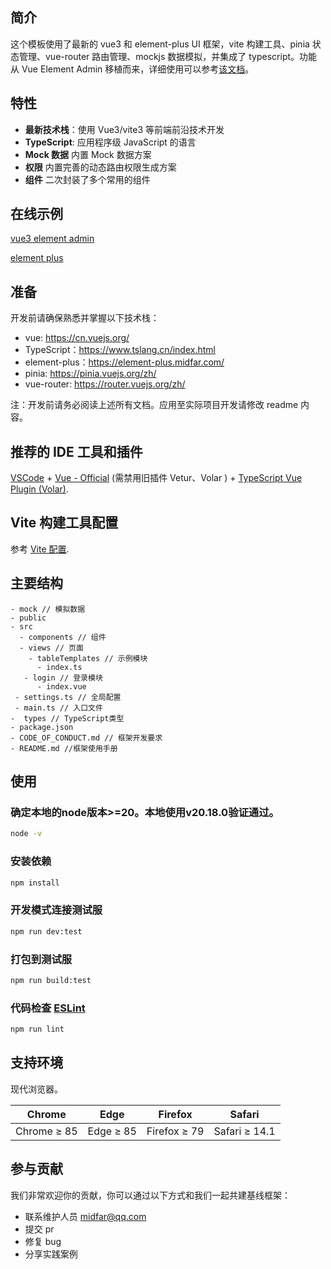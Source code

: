 ## 简介

这个模板使用了最新的 vue3 和 element-plus UI 框架，vite 构建工具、pinia 状态管理、vue-router 路由管理、mockjs 数据模拟，并集成了 typescript。功能从 Vue Element Admin 移植而来，详细使用可以参考[该文档](https://vue3-element-admin-site.midfar.com/zh/guide/essentials/router-and-nav.html)。

## 特性

- **最新技术栈**：使用 Vue3/vite3 等前端前沿技术开发
- **TypeScript**: 应用程序级 JavaScript 的语言
- **Mock 数据** 内置 Mock 数据方案
- **权限** 内置完善的动态路由权限生成方案
- **组件** 二次封装了多个常用的组件

## 在线示例

[vue3 element admin](https://vue3-element-admin.midfar.com/)

[element plus](https://element-plus.midfar.com/)

## 准备
开发前请确保熟悉并掌握以下技术栈：

- vue: https://cn.vuejs.org/
- TypeScript：https://www.tslang.cn/index.html
- element-plus：https://element-plus.midfar.com/
- pinia: https://pinia.vuejs.org/zh/
- vue-router: https://router.vuejs.org/zh/

注：开发前请务必阅读上述所有文档。应用至实际项目开发请修改 readme 内容。

## 推荐的 IDE 工具和插件

[VSCode](https://code.visualstudio.com/) + [Vue - Official](https://marketplace.visualstudio.com/items?itemName=Vue.volar) (需禁用旧插件 Vetur、Volar ) + [TypeScript Vue Plugin (Volar)](https://marketplace.visualstudio.com/items?itemName=Vue.vscode-typescript-vue-plugin).

## Vite 构建工具配置

参考 [Vite 配置](https://vitejs.dev/config/).

## 主要结构

```
- mock // 模拟数据
- public
- src
  - components // 组件
  - views // 页面
    - tableTemplates // 示例模块
	  - index.ts
   - login // 登录模块
	  - index.vue
 - settings.ts // 全局配置
 - main.ts // 入口文件
-  types // TypeScript类型
- package.json
- CODE_OF_CONDUCT.md // 框架开发要求
- README.md //框架使用手册
```

## 使用

### 确定本地的node版本>=20。本地使用v20.18.0验证通过。

```sh
node -v
```

### 安装依赖

```sh
npm install
```

### 开发模式连接测试服

```sh
npm run dev:test
```

### 打包到测试服

```sh
npm run build:test
```

### 代码检查 [ESLint](https://eslint.org/)

```sh
npm run lint
```

## 支持环境

现代浏览器。

| Chrome          | Edge            | Firefox         | Safari          | 
| --------------- | --------------- | --------------- | --------------- | 
| Chrome ≥ 85     | Edge ≥ 85       | Firefox ≥ 79    | Safari ≥ 14.1   | 

## 参与贡献

我们非常欢迎你的贡献，你可以通过以下方式和我们一起共建基线框架：

- 联系维护人员 midfar@qq.com
- 提交 pr
- 修复 bug
- 分享实践案例
